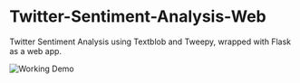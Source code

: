 # Twitter-Sentiment-Analysis-Web
Twitter Sentiment Analysis using Textblob and Tweepy, wrapped with Flask as a web app.

![Working Demo](https://i.ibb.co/Vx8stRF/Working.gif)


